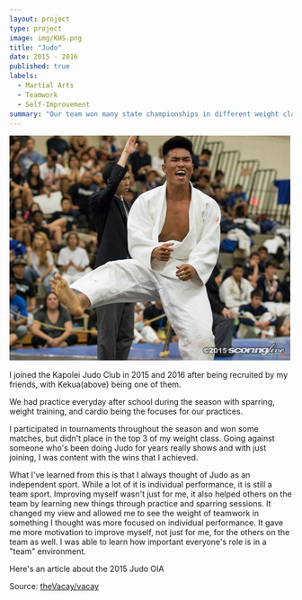 ```yaml
---
layout: project
type: project
image: img/KHS.png
title: "Judo"
date: 2015 - 2016
published: true
labels:
  - Martial Arts
  - Teamwork
  - Self-Improvement
summary: "Our team won many state championships in different weight classes in 2015 and 2016."
---
```


<img class="img-fluid" src="../img/kjudo.png">

I joined the Kapolei Judo Club in 2015 and 2016 after being recruited by my friends, with Kekua(above) being one of them. 

We had practice everyday after school during the season with sparring, weight training, and cardio being the focuses for our practices. 

I participated in tournaments throughout the season and won some matches, but didn't place in the top 3 of my weight class. Going against someone who's been doing Judo for years really shows and with just joining, I was content with the wins that I achieved. 

What I've learned from this is that I always thought of Judo as an independent sport. While a lot of it is individual performance, it is still a team sport. Improving myself wasn't just for me, it also helped others on the team by learning new things through practice and sparring sessions. It changed my view and allowed me to see the weight of teamwork in something I thought was more focused on individual performance. It gave me more motivation to improve myself, not just for me, for the others on the team as well. I was able to learn how important everyone's role is in a "team" environment.

Here's an article about the 2015 Judo OIA
 
Source: <a href="https://github.com/theVacay/vacay">theVacay/vacay</a>

